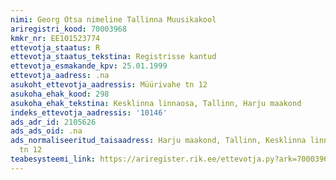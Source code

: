 ```yaml
---
nimi: Georg Otsa nimeline Tallinna Muusikakool
ariregistri_kood: 70003968
kmkr_nr: EE101523774
ettevotja_staatus: R
ettevotja_staatus_tekstina: Registrisse kantud
ettevotja_esmakande_kpv: 25.01.1999
ettevotja_aadress: .na
asukoht_ettevotja_aadressis: Müürivahe tn 12
asukoha_ehak_kood: 298
asukoha_ehak_tekstina: Kesklinna linnaosa, Tallinn, Harju maakond
indeks_ettevotja_aadressis: '10146'
ads_adr_id: 2105626
ads_ads_oid: .na
ads_normaliseeritud_taisaadress: Harju maakond, Tallinn, Kesklinna linnaosa, Müürivahe
  tn 12
teabesysteemi_link: https://ariregister.rik.ee/ettevotja.py?ark=70003968&ref=rekvisiidid
---
```

